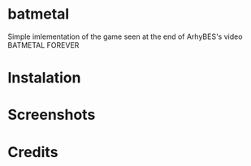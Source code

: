 # batmetal
Simple imlementation of the game seen at the end of ArhyBES's video BATMETAL FOREVER 

# Instalation

# Screenshots

# Credits